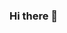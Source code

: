 ### Hi there 👋

<!--
**Murathanisk/murathanisk** is a ✨ _special_ ✨ repository because its `README.md` (this file) appears on your GitHub profile.

My name is Murathan Işık and I'm a freshman at the University of Bilkent. 
